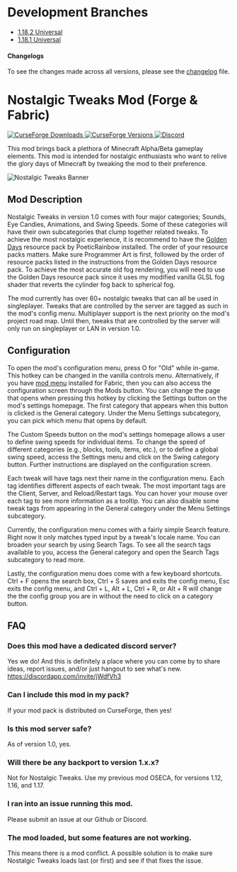 # Development Branches
- [1.18.2 Universal](https://github.com/Adrenix/Nostalgic-Tweaks/tree/1.18.2)
- [1.18.1 Universal](https://github.com/Adrenix/Nostalgic-Tweaks/tree/1.18.1)

#### Changelogs
To see the changes made across all versions, please see the [changelog](https://github.com/Adrenix/Nostalgic-Tweaks/blob/main/changelog.md) file.

# Nostalgic Tweaks Mod (Forge & Fabric)
[
![CurseForge Downloads](http://cf.way2muchnoise.eu/nostalgic-tweaks.svg)
![CurseForge Versions](http://cf.way2muchnoise.eu/versions/nostalgic-tweaks.svg)
](https://www.curseforge.com/minecraft/mc-mods/nostalgic-tweaks)
[
![Discord](https://img.shields.io/discord/452988045252100107?label=Discord)
](https://discordapp.com/invite/jWdfVh3)

This mod brings back a plethora of Minecraft Alpha/Beta gameplay elements. This mod is intended for nostalgic enthusiasts who want to relive the glory days of Minecraft by tweaking the mod to their preference.

![Nostalgic Tweaks Banner](https://i.imgur.com/UfVIKHF.png)

## Mod Description
Nostalgic Tweaks in version 1.0 comes with four major categories; Sounds, Eye Candies, Animations, and Swing Speeds. Some of these categories will have their own subcategories that clump together related tweaks. To achieve the most nostalgic experience, it is recommend to have the [Golden Days](https://github.com/PoeticRainbow/golden-days) resource pack by PoeticRainbow installed. The order of your resource packs matters. Make sure Programmer Art is first, followed by the order of resource packs listed in the instructions from the Golden Days resource pack. To achieve the most accurate old fog rendering, you will need to use the Golden Days resource pack since it uses my modified vanilla GLSL fog shader that reverts the cylinder fog back to spherical fog.

The mod currently has over 60+ nostalgic tweaks that can all be used in singleplayer. Tweaks that are controlled by the server are tagged as such in the mod's config menu. Multiplayer support is the next priority on the mod's project road map. Until then, tweaks that are controlled by the server will only run on singleplayer or LAN in version 1.0.
 
## Configuration
To open the mod's configuration menu, press O for "Old" while in-game. This hotkey can be changed in the vanilla controls menu. Alternatively, if you have [mod menu](https://www.curseforge.com/minecraft/mc-mods/modmenu) installed for Fabric, then you can also access the configuration screen through the Mods button. You can change the page that opens when pressing this hotkey by clicking the Settings button on the mod's settings homepage. The first category that appears when this button is clicked is the General category. Under the Menu Settings subcategory, you can pick which menu that opens by default.

The Custom Speeds button on the mod's settings homepage allows a user to define swing speeds for individual items. To change the speed of different categories (e.g., blocks, tools, items, etc.), or to define a global swing speed, access the Settings menu and click on the Swing category button. Further instructions are displayed on the configuration screen.

Each tweak will have tags next their name in the configuration menu. Each tag identifies different aspects of each tweak. The most important tags are the Client, Server, and Reload/Restart tags. You can hover your mouse over each tag to see more information as a tooltip. You can also disable some tweak tags from appearing in the General category under the Menu Settings subcategory.

Currently, the configuration menu comes with a fairly simple Search feature. Right now it only matches typed input by a tweak's locale name. You can broaden your search by using Search Tags. To see all the search tags available to you, access the General category and open the Search Tags subcategory to read more.

Lastly, the configuration menu does come with a few keyboard shortcuts. Ctrl + F opens the search box, Ctrl + S saves and exits the config menu, Esc exits the config menu, and Ctrl + L, Alt + L, Ctrl + R, or Alt + R will change the the config group you are in without the need to click on a category button.

## FAQ
### Does this mod have a dedicated discord server?
Yes we do! And this is definitely a place where you can come by to share ideas, report issues, and/or just hangout to see what's new.
https://discordapp.com/invite/jWdfVh3

### Can I include this mod in my pack?
If your mod pack is distributed on CurseForge, then yes!

### Is this mod server safe?
As of version 1.0, yes.

### Will there be any backport to version 1.x.x?
Not for Nostalgic Tweaks. Use my previous mod OSECA, for versions 1.12, 1.16, and 1.17.

### I ran into an issue running this mod.
Please submit an issue at our Github or Discord.

### The mod loaded, but some features are not working.
This means there is a mod conflict. A possible solution is to make sure Nostalgic Tweaks loads last (or first) and see if that fixes the issue.
